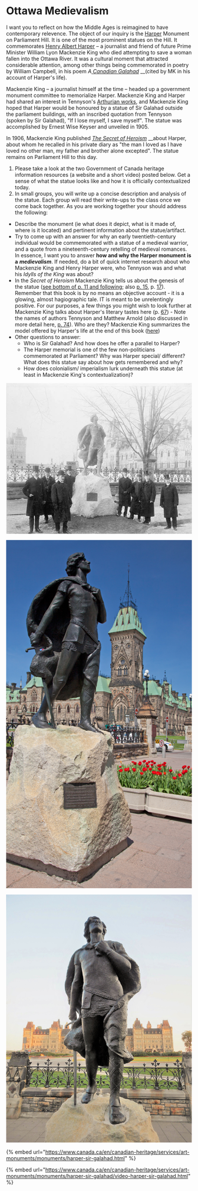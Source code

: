 # Ottawa Medievalism

I want you to reflect on how the Middle Ages is reimagined to have contemporary relevence. The object of our inquiry is the [Harper](https://en.wikipedia.org/wiki/Henry_Albert_Harper) Monument on Parliament Hill. It is one of the most prominent statues on the Hill. It commemorates [Henry Albert Harper](http://www.biographi.ca/en/bio/harper_henry_albert_13E.html) – a journalist and friend of future Prime Minister William Lyon Mackenzie King who died attempting to save a woman fallen into the Ottawa River. It was a cultural moment that attracted considerable attention, among other things being commemorated in poetry by William Campbell, in his poem _A_[ _Canadian Galahad_](https://archive.org/details/oxfordbookofcana00campuoft/page/162/mode/2up) __\(cited by MK in his account of Harper's life\). 

Mackenzie King – a journalist himself at the time – headed up a government monument committee to memorialize Harper. Mackenzie King and Harper had shared an interest in Tennyson's [Arthurian works](https://archive.org/details/idyllsofking06tenn/page/n7/mode/2up), and Mackenzie King hoped that Harper would be honoured by a statue of Sir Galahad outside the parliament buildings, with an inscribed quotation from Tennyson \(spoken by Sir Galahad\), "If I lose myself, I save myself". The statue was accomplished by Ernest Wise Keyser and unveiled in 1905.

In 1906, Mackenzie King published [_The Secret of Heroism_](https://archive.org/details/secretofheroismm00kinguoft/page/n7/mode/2up) __about Harper, about whom he recalled in his private diary as "the man I loved as I have loved no other man, my father and brother alone excepted". The statue remains on Parliament Hill to this day.

1. Please take a look at the two Government of Canada heritage information resources \(a website and a short video\) posted below. Get a sense of what the statue looks like and how it is officially contextualized today.
2. In small groups, you will write up a concise description and analysis of the statue. Each group will read their write-ups to the class once we come back together. As you are working together your should address the following:

* Describe the monument \(ie what does it depict, what is it made of, where is it located\) and pertinent information about the statue/artifact.
* Try to come up with an answer for why an early twentieth-century individual would be commemorated with a statue of a medieval warrior, and a quote from a nineteenth-century retelling of medieval romances. In essence, I want you to answer **how and why the Harper monument is a** _**medievalism**_. If needed, do a bit of quick internet research about who Mackenzie King and Henry Harper were, who Tennyson was and what his _Idylls of the King_  was about? 
* In the _Secret of Heroism_ Mackenzie King tells us about the genesis of the statue \([see bottom of p. 11 and following](https://archive.org/details/secretofheroismm00kinguoft/page/10/mode/2up); also [p. 15](https://archive.org/details/secretofheroismm00kinguoft/page/14/mode/2up), p. [17](https://archive.org/details/secretofheroismm00kinguoft/page/16/mode/2up)\). Remember that this book is by no means an objective account - it is a glowing, almost hagiographic tale. IT is meant to be unrelentingly positive. For our purposes, a few things you might wish to look further at Mackenzie King talks about Harper's literary tastes here \(p. [67](https://archive.org/details/secretofheroismm00kinguoft/page/66/mode/2up)\) - Note the names of authors Tennyson and Matthew Arnold \(also discussed in more detail here, [p. 74](https://archive.org/details/secretofheroismm00kinguoft/page/72/mode/2up)\). Who are they? Mackenzie King summarizes the model offered by Harper's life at the end of this book \([here](https://archive.org/details/secretofheroismm00kinguoft/page/142/mode/2up)\)
* Other questions to answer:
  * Who is Sir Galahad? And how does he offer a parallel to Harper?
  * The Harper memorial is one of the few non-politicians commemorated at Parliament? Why was Harper special/ different? What does this statue say about how gets remembered and why?
  * How does colonialism/ imperialism lurk underneath this statue \(at least in Mackenzie King's contextualization\)?

![Mackenzie King at the unveiling of the Sir Galahad statue \(1905\)  ](../../.gitbook/assets/unveiling_of_the_henry_a._harper_memorial-_ottawa.jpg)

![Harper Memorial Today](../../.gitbook/assets/mon-harper.jpg)

![](../../.gitbook/assets/henry_albert_harper_memorial_-_02b.jpg)

{% embed url="https://www.canada.ca/en/canadian-heritage/services/art-monuments/monuments/harper-sir-galahad.html" %}

{% embed url="https://www.canada.ca/en/canadian-heritage/services/art-monuments/monuments/harper-sir-galahad/video-harper-sir-galahad.html" %}

